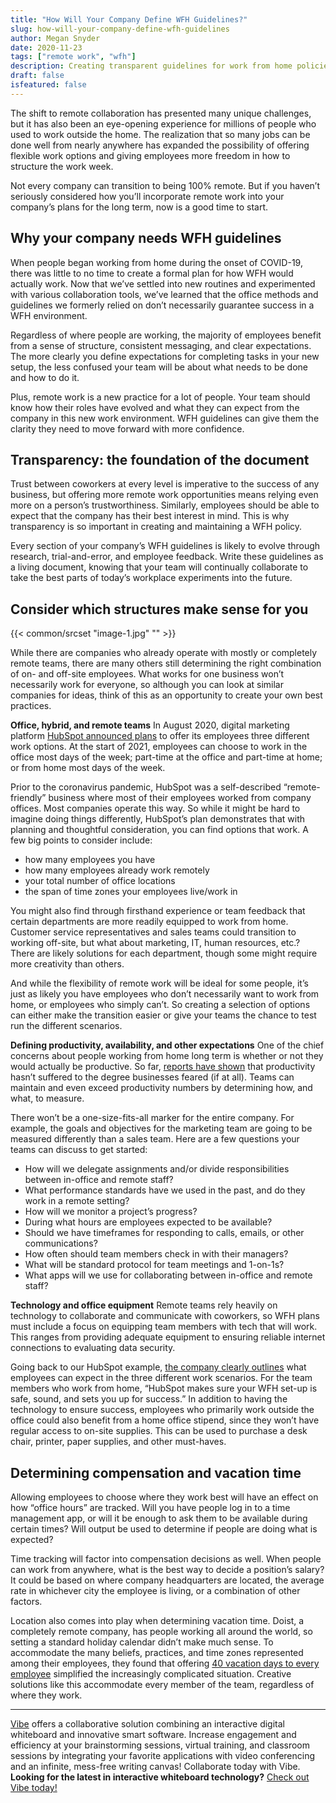 ```yaml
---
title: "How Will Your Company Define WFH Guidelines?"
slug: how-will-your-company-define-wfh-guidelines
author: Megan Snyder
date: 2020-11-23
tags: ["remote work", "wfh"]
description: Creating transparent guidelines for work from home policies is key to successful remote collaboration.
draft: false
isfeatured: false
---
```




The shift to remote collaboration has presented many unique challenges, but it has also been an eye-opening experience for millions of people who used to work outside the home. The realization that so many jobs can be done well from nearly anywhere has expanded the possibility of offering flexible work options and giving employees more freedom in how to structure the work week.

Not every company can transition to being 100% remote. But if you haven’t seriously considered how you’ll incorporate remote work into your company’s plans for the long term, now is a good time to start.

## Why your company needs WFH guidelines

When people began working from home during the onset of COVID-19, there was little to no time to create a formal plan for how WFH would actually work. Now that we’ve settled into new routines and experimented with various collaboration tools, we’ve learned that the office methods and guidelines we formerly relied on don’t necessarily guarantee success in a WFH environment.

Regardless of where people are working, the majority of employees benefit from a sense of structure, consistent messaging, and clear expectations. The more clearly you define expectations for completing tasks in your new setup, the less confused your team will be about what needs to be done and how to do it.

Plus, remote work is a new practice for a lot of people. Your team should know how their roles have evolved and what they can expect from the company in this new work environment. WFH guidelines can give them the clarity they need to move forward with more confidence.

## Transparency: the foundation of the document

Trust between coworkers at every level is imperative to the success of any business, but offering more remote work opportunities means relying even more on a person’s trustworthiness. Similarly, employees should be able to expect that the company has their best interest in mind. This is why transparency is so important in creating and maintaining a WFH policy.

Every section of your company’s WFH guidelines is likely to evolve through research, trial-and-error, and employee feedback. Write these guidelines as a living document, knowing that your team will continually collaborate to take the best parts of today’s workplace experiments into the future.

## Consider which structures make sense for you
{{< common/srcset "image-1.jpg" "" >}}


While there are companies who already operate with mostly or completely remote teams, there are many others still determining the right combination of on- and off-site employees. What works for one business won’t necessarily work for everyone, so although you can look at similar companies for ideas, think of this as an opportunity to create your own best practices.

**Office, hybrid, and remote teams**
In August 2020, digital marketing platform [HubSpot announced plans](https://www.hubspot.com/careers-blog/future-of-work-hybrid) to offer its employees three different work options. At the start of 2021, employees can choose to work in the office most days of the week; part-time at the office and part-time at home; or from home most days of the week.

Prior to the coronavirus pandemic, HubSpot was a self-described “remote-friendly” business where most of their employees worked from company offices. Most companies operate this way. So while it might be hard to imagine doing things differently, HubSpot’s plan demonstrates that with planning and thoughtful consideration, you can find options that work. A few big points to consider include:


- how many employees you have
- how many employees already work remotely
- your total number of office locations
- the span of time zones your employees live/work in

You might also find through firsthand experience or team feedback that certain departments are more readily equipped to work from home. Customer service representatives and sales teams could transition to working off-site, but what about marketing, IT, human resources, etc.? There are likely solutions for each department, though some might require more creativity than others.

And while the flexibility of remote work will be ideal for some people, it’s just as likely you have employees who don’t necessarily want to work from home, or employees who simply can’t. So creating a selection of options can either make the transition easier or give your teams the chance to test run the different scenarios.

**Defining productivity, availability, and other expectations**
One of the chief concerns about people working from home long term is whether or not they would actually be productive. So far, [reports have shown](https://www.cnn.com/2020/08/27/success/work-from-home-employer-plans-for-more-flexible-policies/index.html) that productivity hasn’t suffered to the degree businesses feared (if at all). Teams can maintain and even exceed productivity numbers by determining how, and what, to measure. 

There won’t be a one-size-fits-all marker for the entire company. For example, the goals and objectives for the marketing team are going to be measured differently than a sales team. Here are a few questions your teams can discuss to get started:

- How will we delegate assignments and/or divide responsibilities between in-office and remote staff?
- What performance standards have we used in the past, and do they work in a remote setting?
- How will we monitor a project’s progress?
- During what hours are employees expected to be available?
- Should we have timeframes for responding to calls, emails, or other communications?
- How often should team members check in with their managers?
- What will be standard protocol for team meetings and 1-on-1s?
- What apps will we use for collaborating between in-office and remote staff?

**Technology and office equipment**
Remote teams rely heavily on technology to collaborate and communicate with coworkers, so WFH plans must include a focus on equipping team members with tech that will work. This ranges from providing adequate equipment to ensuring reliable internet connections to evaluating data security.

Going back to our HubSpot example, [the company clearly outlines](https://www.hubspot.com/careers-blog/future-of-work-hybrid) what employees can expect in the three different work scenarios. For the team members who work from home, “HubSpot makes sure your WFH set-up is safe, sound, and sets you up for success.”
In addition to having the technology to ensure success, employees who primarily work outside the office could also benefit from a home office stipend, since they won’t have regular access to on-site supplies. This can be used to purchase a desk chair, printer, paper supplies, and other must-haves.

## Determining compensation and vacation time

Allowing employees to choose where they work best will have an effect on how “office hours” are tracked. Will you have people log in to a time management app, or will it be enough to ask them to be available during certain times? Will output be used to determine if people are doing what is expected?

Time tracking will factor into compensation decisions as well. When people can work from anywhere, what is the best way to decide a position’s salary? It could be based on where company headquarters are located, the average rate in whichever city the employee is living, or a combination of other factors.

Location also comes into play when determining vacation time. Doist, a completely remote company, has people working all around the world, so setting a standard holiday calendar didn’t make much sense. To accommodate the many beliefs, practices, and time zones represented among their employees, they found that offering [40 vacation days to every employee](https://blog.doist.com/lessons-remote-companies/) simplified the increasingly complicated situation. Creative solutions like this accommodate every member of the team, regardless of where they work.

----------

[Vibe](https://vibe.us/) offers a collaborative solution combining an interactive digital whiteboard and innovative smart software. Increase engagement and efficiency at your brainstorming sessions, virtual training, and classroom sessions by integrating your favorite applications with video conferencing and an infinite, mess-free writing canvas! Collaborate today with Vibe.
**Looking for the latest in interactive whiteboard technology?** [Check out Vibe today!](https://vibe.us/order/)
